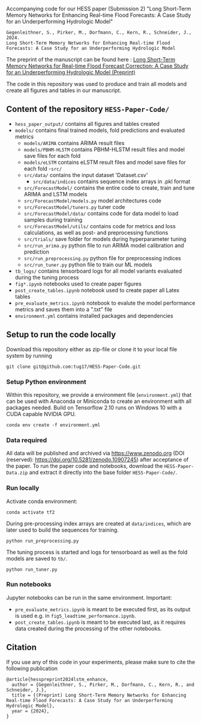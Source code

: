 Accompanying code for our HESS paper (Submission 2) "Long Short-Term Memory Networks for Enhancing Real-time Flood Forecasts: A Case Study for an Underperforming Hydrologic Model"

```
Gegenleithner, S., Pirker, M., Dorfmann, C., Kern, R., Schneider, J., 2024. 
Long Short-Term Memory Networks for Enhancing Real-time Flood Forecasts: A Case Study for an Underperforming Hydrologic Model
```

The preprint of the manuscript can be found here : [Long Short-Term Memory Networks for Real-time Flood Forecast Correction: A Case Study for an Underperforming Hydrologic Model (Preprint)](https://egusphere.copernicus.org/preprints/2024/egusphere-2024-1030/)

The code in this repository was used to produce and train all models and create all figures and tables in our manuscript.


## Content of the repository `HESS-Paper-Code/`
- `hess_paper_output/`   contains all figures and tables created
- `models/`              contains final trained models, fold predictions and evaluated metrics
   - `models/ARIMA`      contains ARIMA result files
   - `models/PBHM-HLSTM` contains PBHM-HLSTM result files and model save files for each fold
   - `models/eLSTM`      contains eLSTM result files and model save files for each fold
-`src/`
   - `src/data/`            contains the input dataset 'Dataset.csv'
      - `src/data/indices`  contains sequence index arrays in .pkl format
   - `src/ForecastModel/`          contains the entire code to create, train and tune ARIMA and LSTM models
   - `src/ForecastModel/models.py` model architectures code 
   - `src/ForecastModel/tuners.py` tuner code 
   - `src/ForecastModel/data/`     contains code for data model to load samples during training
   - `src/ForecastModel/utils/`    contains code for metrics and loss calculations, as well as post- and preprocessing functions
   - `src/trials/`              save folder for models during hyperparameter tuning 
   - `src/run_arima.py`         python file to run ARIMA model calibration and prediction
   - `src/run_preprocessing.py` python file for preprocessing indices
   - `src/run_tuner.py`         python file to train our ML models
- `tb_logs/`             contains tensorboard logs for all model variants evaluated during the tuning process
- `fig*.ipynb`               notebooks used to create paper figures
- `post_create_tables.ipynb`    notebook used to create paper all Latex tables
- `pre_evaluate_metrics.ipynb` notebook to evalute the model performance metrics and saves them into a ".txt" file
- `environment.yml`          contains installed packages and dependencies
   
## Setup to run the code locally
Download this repository either as zip-file or clone it to your local file system by running

```
git clone git@github.com:tug17/HESS-Paper-Code.git
```

### Setup Python environment
Within this repository, we provide a environment file (`environment.yml`) that can be used with Anaconda or Miniconda to create an environment with all packages needed.
Build on Tensorflow 2.10 runs on Windows 10 with a CUDA capable NVIDIA GPU. 

```
conda env create -f environment.yml
```

### Data required
All data will be published and archived via https://www.zenodo.org (DOI (reserved): https://doi.org/10.5281/zenodo.10907245) after acceptance of the paper.
To run the paper code and notebooks, download the `HESS-Paper-Data.zip` and extract it directly into the base folder `HESS-Paper-Code/`.

### Run locally
Activate conda environment:

```
conda activate tf2
```

During pre-processing index arrays are created at `data/indices`, which are later used to build the sequences for training.

```
python run_preprocessing.py
```
The tuning process is started and logs for tensorboard as well as the fold models are saved to `tb/`.

```
python run_tuner.py
```

### Run notebooks
Jupyter notebooks can be run in the same environment.
Important:
- `pre_evaluate_metrics.ipynb` is meant to be executed first, as its output is used e.g. in `fig5_leadtime_performance.ipynb`.
- `post_create_tables.ipynb` is meant to be executed last, as it requires data created during the processing of the other notebooks.

## Citation
If you use any of this code in your experiments, please make sure to cite the following publication

```
@article{hesspreprint2024lstm_enhance,
  author = {Gegenleithner, S., Pirker, M., Dorfmann, C., Kern, R., and Schneider, J.},
  title = {(Preprint) Long Short-Term Memory Networks for Enhancing Real-time Flood Forecasts: A Case Study for an Underperforming Hydrologic Model},
  year = {2024},
}
```


